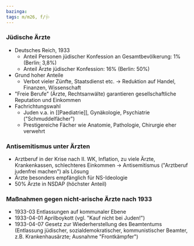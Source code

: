 ```yaml
---
bazinga: 
tags: m/m26, f/🩺
---
```

### Jüdische Ärzte
- Deutsches Reich, 1933
  - Anteil Personen jüdischer Konfession an Gesamtbevölkerung: 1% (Berlin: 3,8%)
  - Anteil Ärzte jüdischer Konfession: 16% (Berlin: 50%)
- Grund hoher Anteile
  - Verbot vieler Zünfte, Staatsdienst etc. → Reduktion auf Handel, Finanzen, Wissenschaft
- "Freie Berufe" (Ärzte, Rechtsanwälte) garantieren gesellschaftliche Reputation und Einkommen
- Fachrichtungswahl
  - Juden v.a. in [[Paediatrie]], Gynäkologie, Psychiatrie ("Schmuddelfächer")
  - Prestigereiche Fächer wie Anatomie, Pathologie, Chirurgie eher verwehrt

### Antisemitismus unter Ärzten

- Arztberuf in der Krise nach II. WK, Inflation, zu viele Ärzte, Krankenkassen, schlechteres Einkommen → Antisemitismus ("Arztberuf judenfrei machen") als Lösung
- Ärzte besonders empfänglich für NS-Ideologie
- 50% Ärzte in NSDAP (höchster Anteil)

### Maßnahmen gegen nicht-arische Ärzte nach 1933

- 1933-03 Entlassungen auf kommunaler Ebene
- 1933-04-01 Aprilboykott (vgl. "Kauf nicht bei Juden!")
- 1933-04-07 Gesetz zur Wiederherstellung des Beamtentums (Entlassung jüdischer, sozialdemokratischer, kommunistischer Beamter, z.B. Krankenhausärzte; Ausnahme "Frontkämpfer")
